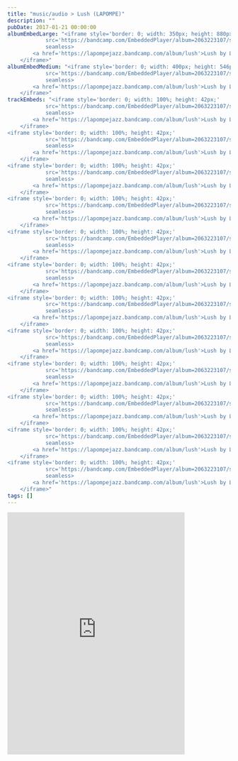 ```yaml
---
title: "music/audio > Lush (LAPOMPE)"
description: ""
pubDate: 2017-01-21 00:00:00
albumEmbedLarge: "<iframe style='border: 0; width: 350px; height: 880px;' 
            src='https://bandcamp.com/EmbeddedPlayer/album=2063223107/size=large/bgcol=ffffff/linkcol=0687f5/tracklist=true/transparent=true/' 
            seamless>
        <a href='https://lapompejazz.bandcamp.com/album/lush'>Lush by LAPOMPE</a>
    </iframe>"
albumEmbedMedium: "<iframe style='border: 0; width: 400px; height: 546px;' 
            src='https://bandcamp.com/EmbeddedPlayer/album=2063223107/size=large/bgcol=ffffff/linkcol=0687f5/tracklist=true/artwork=small/transparent=true/' 
            seamless>
        <a href='https://lapompejazz.bandcamp.com/album/lush'>Lush by LAPOMPE</a>
    </iframe>"
trackEmbeds: "<iframe style='border: 0; width: 100%; height: 42px;' 
            src='https://bandcamp.com/EmbeddedPlayer/album=2063223107/size=small/bgcol=ffffff/linkcol=0687f5/track=3336200388/transparent=true/' 
            seamless>
        <a href='https://lapompejazz.bandcamp.com/album/lush'>Lush by LAPOMPE</a>
    </iframe>
<iframe style='border: 0; width: 100%; height: 42px;' 
            src='https://bandcamp.com/EmbeddedPlayer/album=2063223107/size=small/bgcol=ffffff/linkcol=0687f5/track=537161093/transparent=true/' 
            seamless>
        <a href='https://lapompejazz.bandcamp.com/album/lush'>Lush by LAPOMPE</a>
    </iframe>
<iframe style='border: 0; width: 100%; height: 42px;' 
            src='https://bandcamp.com/EmbeddedPlayer/album=2063223107/size=small/bgcol=ffffff/linkcol=0687f5/track=483661432/transparent=true/' 
            seamless>
        <a href='https://lapompejazz.bandcamp.com/album/lush'>Lush by LAPOMPE</a>
    </iframe>
<iframe style='border: 0; width: 100%; height: 42px;' 
            src='https://bandcamp.com/EmbeddedPlayer/album=2063223107/size=small/bgcol=ffffff/linkcol=0687f5/track=1705758236/transparent=true/' 
            seamless>
        <a href='https://lapompejazz.bandcamp.com/album/lush'>Lush by LAPOMPE</a>
    </iframe>
<iframe style='border: 0; width: 100%; height: 42px;' 
            src='https://bandcamp.com/EmbeddedPlayer/album=2063223107/size=small/bgcol=ffffff/linkcol=0687f5/track=3937974292/transparent=true/' 
            seamless>
        <a href='https://lapompejazz.bandcamp.com/album/lush'>Lush by LAPOMPE</a>
    </iframe>
<iframe style='border: 0; width: 100%; height: 42px;' 
            src='https://bandcamp.com/EmbeddedPlayer/album=2063223107/size=small/bgcol=ffffff/linkcol=0687f5/track=3361095301/transparent=true/' 
            seamless>
        <a href='https://lapompejazz.bandcamp.com/album/lush'>Lush by LAPOMPE</a>
    </iframe>
<iframe style='border: 0; width: 100%; height: 42px;' 
            src='https://bandcamp.com/EmbeddedPlayer/album=2063223107/size=small/bgcol=ffffff/linkcol=0687f5/track=102435081/transparent=true/' 
            seamless>
        <a href='https://lapompejazz.bandcamp.com/album/lush'>Lush by LAPOMPE</a>
    </iframe>
<iframe style='border: 0; width: 100%; height: 42px;' 
            src='https://bandcamp.com/EmbeddedPlayer/album=2063223107/size=small/bgcol=ffffff/linkcol=0687f5/track=2085422446/transparent=true/' 
            seamless>
        <a href='https://lapompejazz.bandcamp.com/album/lush'>Lush by LAPOMPE</a>
    </iframe>
<iframe style='border: 0; width: 100%; height: 42px;' 
            src='https://bandcamp.com/EmbeddedPlayer/album=2063223107/size=small/bgcol=ffffff/linkcol=0687f5/track=1619675789/transparent=true/' 
            seamless>
        <a href='https://lapompejazz.bandcamp.com/album/lush'>Lush by LAPOMPE</a>
    </iframe>
<iframe style='border: 0; width: 100%; height: 42px;' 
            src='https://bandcamp.com/EmbeddedPlayer/album=2063223107/size=small/bgcol=ffffff/linkcol=0687f5/track=3651891365/transparent=true/' 
            seamless>
        <a href='https://lapompejazz.bandcamp.com/album/lush'>Lush by LAPOMPE</a>
    </iframe>
<iframe style='border: 0; width: 100%; height: 42px;' 
            src='https://bandcamp.com/EmbeddedPlayer/album=2063223107/size=small/bgcol=ffffff/linkcol=0687f5/track=538075816/transparent=true/' 
            seamless>
        <a href='https://lapompejazz.bandcamp.com/album/lush'>Lush by LAPOMPE</a>
    </iframe>
<iframe style='border: 0; width: 100%; height: 42px;' 
            src='https://bandcamp.com/EmbeddedPlayer/album=2063223107/size=small/bgcol=ffffff/linkcol=0687f5/track=3166180963/transparent=true/' 
            seamless>
        <a href='https://lapompejazz.bandcamp.com/album/lush'>Lush by LAPOMPE</a>
    </iframe>"
tags: []
---
```


<iframe style='border: 0; width: 400px; height: 546px;' 
            src='https://bandcamp.com/EmbeddedPlayer/album=2063223107/size=large/bgcol=ffffff/linkcol=0687f5/tracklist=true/artwork=small/transparent=true/' 
            seamless>
        <a href='https://lapompejazz.bandcamp.com/album/lush'>Lush by LAPOMPE</a>
    </iframe>